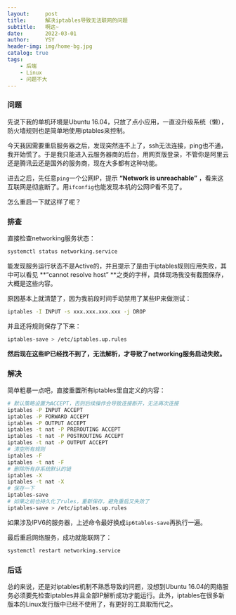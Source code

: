 ```yaml
---
layout:     post
title:      解决iptables导致无法联网的问题
subtitle:   啊这~
date:       2022-03-01
author:     YSY
header-img: img/home-bg.jpg
catalog: true
tags:
    - 后端
    - Linux
    - 问题不大
---
```


### 问题

先说下我的单机环境是Ubuntu 16.04，只放了点小应用，一直没升级系统（懒），防火墙规则也是简单地使用iptables来控制。

今天我因需要重启服务器之后，发现突然连不上了，ssh无法连接，ping也不通，我开始慌了。于是我只能进入云服务器商的后台，用网页版登录，不管你是阿里云还是腾讯云还是国外的服务商，现在大多都有这种功能。

进去之后，先任意`ping`一个公网IP，提示 **“Network is unreachable”** ，看来这互联网是彻底断了。用`ifconfig`也能发现本机的公网IP看不见了。

怎么重启一下就这样了呢？

### 排查

直接检查networking服务状态：

```bash
systemctl status networking.service
```

能发现服务运行状态不是Active的，并且提示了是由于iptables规则应用失败，其中可以看见 **“cannot resolve host” **之类的字样，具体现场我没有截图保存，大概是这些内容。

原因基本上就清楚了，因为我前段时间手动禁用了某些IP来做测试：

```bash
iptables -I INPUT -s xxx.xxx.xxx.xxx -j DROP
```

并且还将规则保存了下来：

```bash
iptables-save > /etc/iptables.up.rules
```

**然后现在这些IP已经找不到了，无法解析，才导致了networking服务启动失败。**

### 解决

简单粗暴一点吧，直接重置所有iptables里自定义的内容：

```bash
# 默认策略设置为ACCEPT，否则后续操作会导致连接断开，无法再次连接
iptables -P INPUT ACCEPT
iptables -P FORWARD ACCEPT
iptables -P OUTPUT ACCEPT
iptables -t nat -P PREROUTING ACCEPT
iptables -t nat -P POSTROUTING ACCEPT
iptables -t nat -P OUTPUT ACCEPT
# 清空所有规则
iptables -F
iptables -t nat -F
# 删除所有非系统默认的链
iptables -X
iptables -t nat -X
# 保存一下
iptables-save
# 如果之前也持久化了rules，重新保存，避免重启又失效了
iptables-save > /etc/iptables.up.rules
```

如果涉及IPV6的服务器，上述命令最好换成`ip6tables-save`再执行一遍。

最后重启网络服务，成功就能联网了：

```bash
systemctl restart networking.service
```

### 后话

总的来说，还是对iptables机制不熟悉导致的问题，没想到Ubuntu 16.04的网络服务必须要先检查iptables并且全部IP解析成功才能运行。此外，iptables在很多新版本的Linux发行版中已经不使用了，有更好的工具取而代之。
